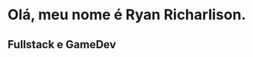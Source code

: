<html>
<head><link rel="preconnect" href="https://fonts.googleapis.com"><link rel="preconnect" href="https://fonts.gstatic.com" crossorigin><link href="https://fonts.googleapis.com/css2?family=Cabin:wght@500&display=swap" rel="stylesheet"></head>
  <body><h1>Olá, meu nome é Ryan Richarlison.</h1><h2>Fullstack e GameDev</h2></body>
</html>
